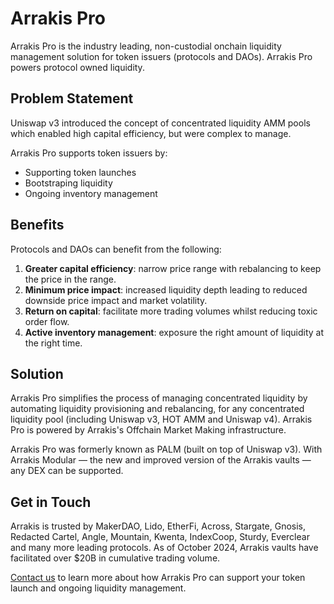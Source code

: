 # Arrakis Pro

Arrakis Pro is the industry leading, non-custodial onchain liquidity management solution for token issuers (protocols and DAOs). Arrakis Pro powers protocol owned liquidity.

## Problem Statement
Uniswap v3 introduced the concept of concentrated liquidity AMM pools which enabled high capital efficiency, but were complex to manage. 

Arrakis Pro supports token issuers by:
- Supporting token launches
- Bootstraping liquidity
- Ongoing inventory management

## Benefits 
Protocols and DAOs can benefit from the following:
1. **Greater capital efficiency**: narrow price range with rebalancing to keep the price in the range.
2. **Minimum price impact**: increased liquidity depth leading to reduced downside price impact and market volatility.
3. **Return on capital**: facilitate more trading volumes whilst reducing toxic order flow.
4. **Active inventory management**: exposure the right amount of liquidity at the right time.

## Solution
Arrakis Pro simplifies the process of managing concentrated liquidity by automating liquidity provisioning and rebalancing, for any concentrated liquidity pool (including Uniswap v3, HOT AMM and Uniswap v4). Arrakis Pro is powered by Arrakis's Offchain Market Making infrastructure.

Arrakis Pro was formerly known as PALM (built on top of Uniswap v3). With Arrakis Modular — the new and improved version of the Arrakis vaults — any DEX can be supported.

## Get in Touch
Arrakis is trusted by MakerDAO, Lido, EtherFi, Across, Stargate, Gnosis, Redacted Cartel, Angle, Mountain, Kwenta, IndexCoop, Sturdy, Everclear and many more leading protocols. As of October 2024, Arrakis vaults have facilitated over $20B in cumulative trading volume.

[Contact us](https://qtbwfilnd5m.typeform.com/to/h3fluMwF) to learn more about how Arrakis Pro can support your token launch and ongoing liquidity management.








